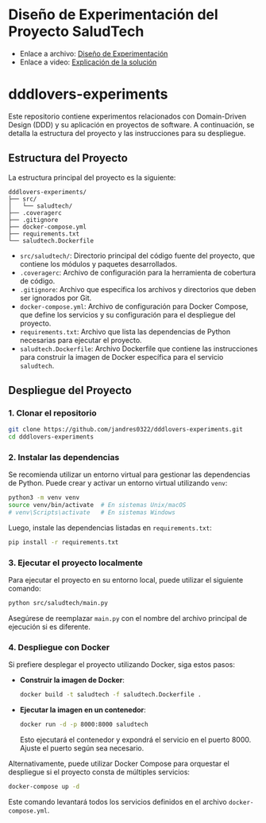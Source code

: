 # Diseño de Experimentación del Proyecto SaludTech

- Enlace a archivo: [Diseño de Experimentación](https://uniandes-my.sharepoint.com/:p:/g/personal/ja_parrar12_uniandes_edu_co/ES4LpdAT3lFFvaBFxWkfxREB0XP4O2juqa1nAYxBDdquOA?e=NVX5EZ)
- Enlace a video: [Explicación de la solución]()

# dddlovers-experiments

Este repositorio contiene experimentos relacionados con Domain-Driven Design (DDD) y su aplicación en proyectos de software. A continuación, se detalla la estructura del proyecto y las instrucciones para su despliegue.

## Estructura del Proyecto

La estructura principal del proyecto es la siguiente:

```plaintext
dddlovers-experiments/
├── src/
│   └── saludtech/
├── .coveragerc
├── .gitignore
├── docker-compose.yml
├── requirements.txt
└── saludtech.Dockerfile
```

- `src/saludtech/`: Directorio principal del código fuente del proyecto, que contiene los módulos y paquetes desarrollados.
- `.coveragerc`: Archivo de configuración para la herramienta de cobertura de código.
- `.gitignore`: Archivo que especifica los archivos y directorios que deben ser ignorados por Git.
- `docker-compose.yml`: Archivo de configuración para Docker Compose, que define los servicios y su configuración para el despliegue del proyecto.
- `requirements.txt`: Archivo que lista las dependencias de Python necesarias para ejecutar el proyecto.
- `saludtech.Dockerfile`: Archivo Dockerfile que contiene las instrucciones para construir la imagen de Docker específica para el servicio `saludtech`.

## Despliegue del Proyecto

### 1. Clonar el repositorio

```bash
git clone https://github.com/jandres0322/dddlovers-experiments.git
cd dddlovers-experiments
```

### 2. Instalar las dependencias

Se recomienda utilizar un entorno virtual para gestionar las dependencias de Python. Puede crear y activar un entorno virtual utilizando `venv`:

```bash
python3 -m venv venv
source venv/bin/activate  # En sistemas Unix/macOS
# venv\Scripts\activate   # En sistemas Windows
```

Luego, instale las dependencias listadas en `requirements.txt`:

```bash
pip install -r requirements.txt
```

### 3. Ejecutar el proyecto localmente

Para ejecutar el proyecto en su entorno local, puede utilizar el siguiente comando:

```bash
python src/saludtech/main.py
```

Asegúrese de reemplazar `main.py` con el nombre del archivo principal de ejecución si es diferente.

### 4. Despliegue con Docker

Si prefiere desplegar el proyecto utilizando Docker, siga estos pasos:

- **Construir la imagen de Docker**:

  ```bash
  docker build -t saludtech -f saludtech.Dockerfile .
  ```

- **Ejecutar la imagen en un contenedor**:

  ```bash
  docker run -d -p 8000:8000 saludtech
  ```

  Esto ejecutará el contenedor y expondrá el servicio en el puerto 8000. Ajuste el puerto según sea necesario.

Alternativamente, puede utilizar Docker Compose para orquestar el despliegue si el proyecto consta de múltiples servicios:

```bash
docker-compose up -d
```

Este comando levantará todos los servicios definidos en el archivo `docker-compose.yml`.
